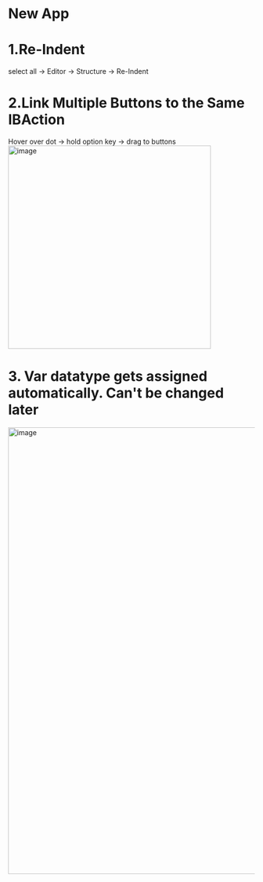 # New App
# 1.Re-Indent
select all -> Editor -> Structure -> Re-Indent
# 2.Link Multiple Buttons to the Same IBAction
Hover over dot -> hold option key -> drag to buttons <br>
<img width="414" alt="image" src="https://github.com/jasonfangmagic/Xylophone-iOS13/assets/87825019/56281945-2347-4aa7-884f-dcd626d29aab">
# 3. Var datatype gets assigned automatically. Can't be changed later <br>
<img width="910" alt="image" src="https://github.com/jasonfangmagic/Xylophone-iOS13/assets/87825019/562e2a3c-bfdc-4d40-b229-89c564d29102">



